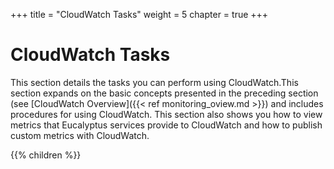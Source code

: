 +++
title = "CloudWatch Tasks"
weight = 5
chapter = true
+++


# CloudWatch Tasks
This section details the tasks you can perform using CloudWatch.This section expands on the basic concepts presented in the preceding section (see [CloudWatch Overview]({{< ref monitoring_oview.md >}}) and includes procedures for using CloudWatch. This section also shows you how to view metrics that Eucalyptus services provide to CloudWatch and how to publish custom metrics with CloudWatch. 



{{% children %}}
